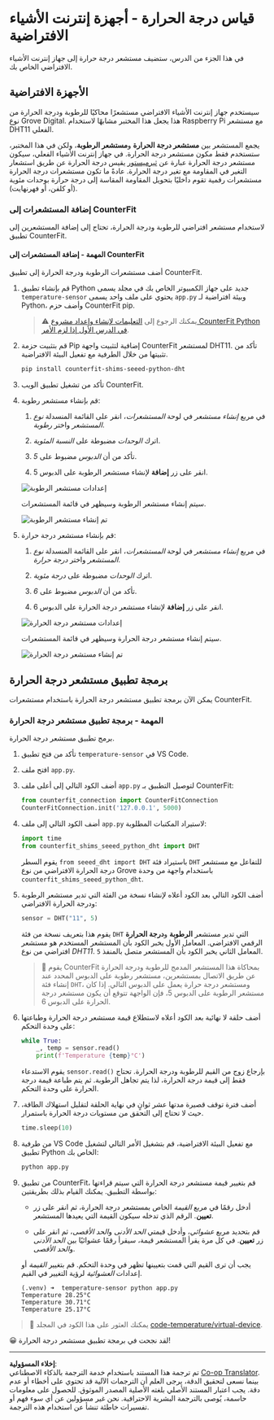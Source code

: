 <!--
CO_OP_TRANSLATOR_METADATA:
{
  "original_hash": "70e5a428b607cd5a9a4f422c2a4df03d",
  "translation_date": "2025-08-26T22:19:33+00:00",
  "source_file": "2-farm/lessons/1-predict-plant-growth/virtual-device-temp.md",
  "language_code": "ar"
}
-->
# قياس درجة الحرارة - أجهزة إنترنت الأشياء الافتراضية

في هذا الجزء من الدرس، ستضيف مستشعر درجة حرارة إلى جهاز إنترنت الأشياء الافتراضي الخاص بك.

## الأجهزة الافتراضية

سيستخدم جهاز إنترنت الأشياء الافتراضي مستشعرًا محاكيًا للرطوبة ودرجة الحرارة من نوع Grove Digital. هذا يجعل هذا المختبر مشابهًا لاستخدام Raspberry Pi مع مستشعر DHT11 الفعلي.

يجمع المستشعر بين **مستشعر درجة الحرارة** و**مستشعر الرطوبة**، ولكن في هذا المختبر، ستستخدم فقط مكون مستشعر درجة الحرارة. في جهاز إنترنت الأشياء الفعلي، سيكون مستشعر درجة الحرارة عبارة عن [ثيرميستور](https://wikipedia.org/wiki/Thermistor) يقيس درجة الحرارة عن طريق استشعار التغير في المقاومة مع تغير درجة الحرارة. عادةً ما تكون مستشعرات درجة الحرارة مستشعرات رقمية تقوم داخليًا بتحويل المقاومة المقاسة إلى درجة حرارة بوحدات مئوية (أو كلفن، أو فهرنهايت).

### إضافة المستشعرات إلى CounterFit

لاستخدام مستشعر افتراضي للرطوبة ودرجة الحرارة، تحتاج إلى إضافة المستشعرين إلى تطبيق CounterFit.

#### المهمة - إضافة المستشعرات إلى CounterFit

أضف مستشعرات الرطوبة ودرجة الحرارة إلى تطبيق CounterFit.

1. قم بإنشاء تطبيق Python جديد على جهاز الكمبيوتر الخاص بك في مجلد يسمى `temperature-sensor` يحتوي على ملف واحد يسمى `app.py` وبيئة افتراضية لـ Python، وأضف حزم CounterFit pip.

    > ⚠️ يمكنك الرجوع إلى [التعليمات لإنشاء وإعداد مشروع CounterFit Python في الدرس الأول إذا لزم الأمر](../../../1-getting-started/lessons/1-introduction-to-iot/virtual-device.md).

1. قم بتثبيت حزمة Pip إضافية لتثبيت واجهة CounterFit لمستشعر DHT11. تأكد من تثبيتها من خلال الطرفية مع تفعيل البيئة الافتراضية.

    ```sh
    pip install counterfit-shims-seeed-python-dht
    ```

1. تأكد من تشغيل تطبيق الويب CounterFit.

1. قم بإنشاء مستشعر رطوبة:

    1. في مربع *إنشاء مستشعر* في لوحة *المستشعرات*، انقر على القائمة المنسدلة *نوع المستشعر* واختر *رطوبة*.

    1. اترك *الوحدات* مضبوطة على *النسبة المئوية*.

    1. تأكد من أن *الدبوس* مضبوط على *5*.

    1. انقر على زر **إضافة** لإنشاء مستشعر الرطوبة على الدبوس 5.

    ![إعدادات مستشعر الرطوبة](../../../../../translated_images/counterfit-create-humidity-sensor.2750e27b6f30e09cf4e22101defd5252710717620816ab41ba688f91f757c49a.ar.png)

    سيتم إنشاء مستشعر الرطوبة وسيظهر في قائمة المستشعرات.

    ![تم إنشاء مستشعر الرطوبة](../../../../../translated_images/counterfit-humidity-sensor.7b12f7f339e430cb26c8211d2dba4ef75261b353a01da0932698b5bebd693f27.ar.png)

1. قم بإنشاء مستشعر درجة حرارة:

    1. في مربع *إنشاء مستشعر* في لوحة *المستشعرات*، انقر على القائمة المنسدلة *نوع المستشعر* واختر *درجة حرارة*.

    1. اترك *الوحدات* مضبوطة على *درجة مئوية*.

    1. تأكد من أن *الدبوس* مضبوط على *6*.

    1. انقر على زر **إضافة** لإنشاء مستشعر درجة الحرارة على الدبوس 6.

    ![إعدادات مستشعر درجة الحرارة](../../../../../translated_images/counterfit-create-temperature-sensor.199350ed34f7343d79dccbe95eaf6c11d2121f03d1c35ab9613b330c23f39b29.ar.png)

    سيتم إنشاء مستشعر درجة الحرارة وسيظهر في قائمة المستشعرات.

    ![تم إنشاء مستشعر درجة الحرارة](../../../../../translated_images/counterfit-temperature-sensor.f0560236c96a9016bafce7f6f792476fe3367bc6941a1f7d5811d144d4bcbfff.ar.png)

## برمجة تطبيق مستشعر درجة الحرارة

يمكن الآن برمجة تطبيق مستشعر درجة الحرارة باستخدام مستشعرات CounterFit.

### المهمة - برمجة تطبيق مستشعر درجة الحرارة

برمج تطبيق مستشعر درجة الحرارة.

1. تأكد من فتح تطبيق `temperature-sensor` في VS Code.

1. افتح ملف `app.py`.

1. أضف الكود التالي إلى أعلى ملف `app.py` لتوصيل التطبيق بـ CounterFit:

    ```python
    from counterfit_connection import CounterFitConnection
    CounterFitConnection.init('127.0.0.1', 5000)
    ```

1. أضف الكود التالي إلى ملف `app.py` لاستيراد المكتبات المطلوبة:

    ```python
    import time
    from counterfit_shims_seeed_python_dht import DHT
    ```

    يقوم السطر `from seeed_dht import DHT` باستيراد فئة `DHT` للتفاعل مع مستشعر درجة الحرارة الافتراضي من نوع Grove باستخدام واجهة من وحدة `counterfit_shims_seeed_python_dht`.

1. أضف الكود التالي بعد الكود أعلاه لإنشاء نسخة من الفئة التي تدير مستشعر الرطوبة ودرجة الحرارة الافتراضي:

    ```python
    sensor = DHT("11", 5)
    ```

    يقوم هذا بتعريف نسخة من فئة `DHT` التي تدير مستشعر **الرطوبة** و**درجة الحرارة** الرقمي الافتراضي. المعامل الأول يخبر الكود بأن المستشعر المستخدم هو مستشعر افتراضي من نوع *DHT11*. المعامل الثاني يخبر الكود بأن المستشعر متصل بالمنفذ `5`.

    > 💁 يقوم CounterFit بمحاكاة هذا المستشعر المدمج للرطوبة ودرجة الحرارة عن طريق الاتصال بمستشعرين، مستشعر رطوبة على الدبوس المحدد عند إنشاء فئة `DHT`، ومستشعر درجة حرارة يعمل على الدبوس التالي. إذا كان مستشعر الرطوبة على الدبوس 5، فإن الواجهة تتوقع أن يكون مستشعر درجة الحرارة على الدبوس 6.

1. أضف حلقة لا نهائية بعد الكود أعلاه لاستطلاع قيمة مستشعر درجة الحرارة وطباعتها على وحدة التحكم:

    ```python
    while True:
        _, temp = sensor.read()
        print(f'Temperature {temp}°C')
    ```

    يقوم الاستدعاء `sensor.read()` بإرجاع زوج من القيم للرطوبة ودرجة الحرارة. تحتاج فقط إلى قيمة درجة الحرارة، لذا يتم تجاهل الرطوبة. ثم يتم طباعة قيمة درجة الحرارة على وحدة التحكم.

1. أضف فترة توقف قصيرة مدتها عشر ثوانٍ في نهاية الحلقة لتقليل استهلاك الطاقة، حيث لا تحتاج إلى التحقق من مستويات درجة الحرارة باستمرار.

    ```python
    time.sleep(10)
    ```

1. من طرفية VS Code مع تفعيل البيئة الافتراضية، قم بتشغيل الأمر التالي لتشغيل تطبيق Python الخاص بك:

    ```sh
    python app.py
    ```

1. من تطبيق CounterFit، قم بتغيير قيمة مستشعر درجة الحرارة التي سيتم قراءتها بواسطة التطبيق. يمكنك القيام بذلك بطريقتين:

    * أدخل رقمًا في مربع *القيمة* الخاص بمستشعر درجة الحرارة، ثم انقر على زر **تعيين**. الرقم الذي تدخله سيكون القيمة التي يعيدها المستشعر.

    * قم بتحديد مربع *عشوائي*، وأدخل قيمتي *الحد الأدنى* و*الحد الأقصى*، ثم انقر على زر **تعيين**. في كل مرة يقرأ المستشعر قيمة، سيقرأ رقمًا عشوائيًا بين *الحد الأدنى* و*الحد الأقصى*.

    يجب أن ترى القيم التي قمت بتعيينها تظهر في وحدة التحكم. قم بتغيير *القيمة* أو إعدادات *العشوائية* لرؤية التغيير في القيم.

    ```output
    (.venv) ➜  temperature-sensor python app.py
    Temperature 28.25°C
    Temperature 30.71°C
    Temperature 25.17°C
    ```

> 💁 يمكنك العثور على هذا الكود في المجلد [code-temperature/virtual-device](../../../../../2-farm/lessons/1-predict-plant-growth/code-temperature/virtual-device).

😀 لقد نجحت في برمجة تطبيق مستشعر درجة الحرارة!

---

**إخلاء المسؤولية**:  
تم ترجمة هذا المستند باستخدام خدمة الترجمة بالذكاء الاصطناعي [Co-op Translator](https://github.com/Azure/co-op-translator). بينما نسعى لتحقيق الدقة، يرجى العلم أن الترجمات الآلية قد تحتوي على أخطاء أو عدم دقة. يجب اعتبار المستند الأصلي بلغته الأصلية المصدر الموثوق. للحصول على معلومات حاسمة، يُوصى بالترجمة البشرية الاحترافية. نحن غير مسؤولين عن أي سوء فهم أو تفسيرات خاطئة تنشأ عن استخدام هذه الترجمة.